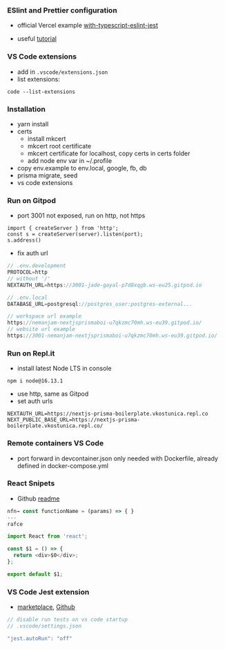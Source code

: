 ### ESlint and Prettier configuration

- official Vercel example [with-typescript-eslint-jest](https://github.com/vercel/next.js/tree/canary/examples/with-typescript-eslint-jest)

- useful [tutorial](https://paulintrognon.fr/blog/typescript-prettier-eslint-next-js)

### VS Code extensions

- add in `.vscode/extensions.json`
- list extensions:

```
code --list-extensions
```

### Installation

- yarn install
- certs
  - install mkcert
  - mkcert root certificate
  - mkcert certificate for localhost, copy certs in certs folder
  - add node env var in ~/.profile
- copy env.example to env.local, google, fb, db
- prisma migrate, seed
- vs code extensions

### Run on Gitpod

- port 3001 not exposed, run on http, not https

```
import { createServer } from 'http';
const s = createServer(server).listen(port);
s.address()
```

- fix auth url

```ts
// .env.development
PROTOCOL=http
// without '/'
NEXTAUTH_URL=https://3001-jade-gayal-p7d8xqgb.ws-eu25.gitpod.io

// .env.local
DATABASE_URL=postgresql://postgres_user:postgres-external...
```

```ts
// workspace url example
https://nemanjam-nextjsprismaboi-u7qkzmc70mh.ws-eu39.gitpod.io/
// website url example
https://3001-nemanjam-nextjsprismaboi-u7qkzmc70mh.ws-eu39.gitpod.io/
```

### Run on Repl.it

- install latest Node LTS in console

```
npm i node@16.13.1
```

- use http, same as Gitpod
- set auth urls

```
NEXTAUTH_URL=https://nextjs-prisma-boilerplate.vkostunica.repl.co
NEXT_PUBLIC_BASE_URL=https://nextjs-prisma-boilerplate.vkostunica.repl.co/
```

### Remote containers VS Code

- port forward in devcontainer.json only needed with Dockerfile, already defined in docker-compose.yml

### React Snipets

- Github [readme](https://github.com/dsznajder/vscode-react-javascript-snippets/blob/HEAD/docs/Snippets.md)

```js
nfn→ const functionName = (params) => { }
---
rafce

import React from 'react';

const $1 = () => {
  return <div>$0</div>;
};

export default $1;
```

### VS Code Jest extension

- [marketplace](https://marketplace.visualstudio.com/items?itemName=Orta.vscode-jest), [Github](https://github.com/jest-community/vscode-jest)

```ts
// disable run tests on vs code startup
// .vscode/settings.json

"jest.autoRun": "off"
```
